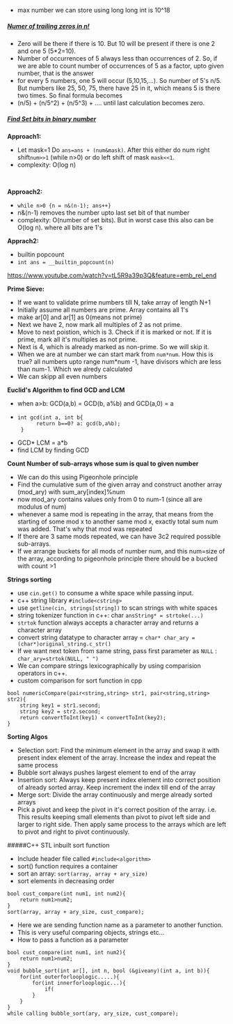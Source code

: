 * max number we can store using long long int is 10^18
##### <u>Numer of trailing zeros in n!</u>
* Zero will be there if there is 10. But 10 will be present if there is one 2 and one 5 (5*2=10).
* Number of occurrences of 5 always less than occurrences of 2. So, if we are able to count
 number of occurrences of 5 as a factor, upto given number, that is the answer
* for every 5 numbers, one 5 will occur (5,10,15,...). So number of 5's n/5. But numbers like
25, 50, 75, there have 25 in it, which means 5 is there two times. So final formula becomes
* (n/5) + (n/5^2) + (n/5^3) + .... until last calculation becomes zero.

##### <u>Find Set bits in binary number</u>
<b>Approach1:</b><br>
* Let mask=1 Do `ans=ans + (num&mask)`. After this either do num right shift`num>>1` (while 
 n>0) or do left shift of mask `mask<<1`. 
* complexity: O(log n)
 <br>

<b>Approach2:</b><br>
* ```while n>0 {n = n&(n-1); ans++}```
* n&(n-1) removes the number upto last set bit of that number
* complexity: O(number of set bits). But in worst case this also can be O(log n). 
where all bits are 1's

<b>Apprach2:</b>
* builtin popcount
* `int ans = __builtin_popcount(n)`


https://www.youtube.com/watch?v=tL5R9a39p3Q&feature=emb_rel_end <br>

<b>Prime Sieve:</b> 
* If we want to validate prime numbers till N, take array of length N+1
* Initially assume all numbers are prime. Array contains all 1's
* make ar[0] and ar[1] as 0(means not prime)
* Next we have 2, now mark all multiples of 2 as not prime.
* Move to next poistion, which is 3. Check if it is marked or not.
  If it is prime, mark all it's multiples as not prime.
* Next is 4, which is already marked as non-prime. So we will skip it.
* When we are at number we can start mark from `num*num`.  How this is true? 
  all numbers upto range num*num -1, have divisors which are less than num-1. Which we alredy calculated
* We can skipp all even numbers

<b>Euclid's Algorithm to find GCD and LCM</b>
* when a>b: GCD(a,b) = GCD(b, a%b) and GCD(a,0) = a
* ```
  int gcd(int a, int b{
        return b==0? a: gcd(b,a%b); 
   }
* GCD* LCM = a*b
* find LCM by finding GCD

<b>Count Number of sub-arrays whose sum is qual to given number</b>
* We can do this using Pigeonhole principle
* Find the cumulative sum of the given array and construct another array (mod_ary) with sum_ary[index]%num
* now mod_ary contains values only from 0 to num-1 (since all are modulus of num)
* whenever a same mod is repeating in the array, that means from the starting of some mod x
   to another same mod x, exactly total sum num was added. That's why that mod was repeated
* If there are 3 same mods repeated, we can have 3c2 required possible sub-arrays.
* If we arrange buckets for all mods of number num, and this num=size of the array,
according to pigeonhole principle there should be a bucked with count >1

<b>Strings sorting</b>
* use `cin.get()` to consume a white space while passing input.
* c++ string library `#include<cstring>`
* use `getline(cin, strings[string])` to scan strings with white spaces
* string tokenizer function in c++: char `ansString* = strtoke(...)`
* `strtok` function always accepts a character array and returns a character array
* convert string datatype to character array = `char* char_ary = (char*)original_string.c_str()`
* If we want next token from same string, pass first parameter as `NULL` : `char_ary=strtok(NULL, " ")`
* We can compare strings lexicographically  by using comparision operators in c++.
* custom comparison for sort function in cpp 
```
bool numericCompare(pair<string,string> str1, pair<string,string> str2){
    string key1 = str1.second;
    string key2 = str2.second;
    return convertToInt(key1) < convertToInt(key2);
}
```
<b>Sorting Algos</b>
* Selection sort: Find the minimum element in the array and swap it with present index element of the array. Increase 
  the index and repeat the same process
* Bubble sort always pushes largest element to end of the array
* Insertion sort: Always keep present index element into correct position of already sorted array.
  Keep increment the index till end of the array
* Merge sort: Divide the array continuously and merge already sorted arrays
* Pick a pivot and keep the pivot in it's correct position of the array. i.e. This results
  keeping small elements than pivot to pivot left side and larger to right side. Then apply 
  same process to the arrays which are left to pivot and right to pivot continuously.

#####C++ STL inbuilt sort function
* Include header file called `#include<algorithm>`
* sort() function requires a container
* sort an array: `sort(array, array + ary_size)`
* sort elements in decreasing order
```
bool cust_compare(int num1, int num2){
    return num1>num2;
}
sort(array, array + ary_size, cust_compare);
```
* Here we are sending function name as a parameter to another function.
* This is very useful comparing objects, strings etc...
* How to pass a function as a parameter
```
bool cust_compare(int num1, int num2){
    return num1>num2;
}
void bubble_sort(int ar[], int n, bool (&giveany)(int a, int b)){
    for(int outerforlooplogic.....){
        for(int innerforlooplogic...){
            if(
        }
    }   
}
while calling bubble_sort(ary, ary_size, cust_compare);
```
